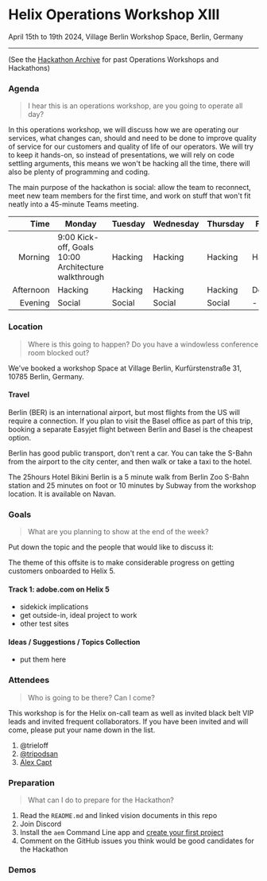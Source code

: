 # Helix Operations Workshop XIII

April 15th to 19th 2024, Village Berlin Workshop Space, Berlin, Germany

---

(See the [Hackathon Archive](./README.md) for past Operations Workshops and Hackathons)

### Agenda

> I hear this is an operations workshop, are you going to operate all day?

In this operations workshop, we will discuss how we are operating our services, what changes can, should and need to be done to
improve quality of service for our customers and quality of life of our operators. We will try to keep it hands-on, so instead
of presentations, we will rely on code settling arguments, this means we won't be hacking all the time, there will also be plenty 
of programming and coding.

The main purpose of the hackathon is social: allow the team to reconnect, meet new team members for the first time, and work on 
stuff that won't fit neatly into a 45-minute Teams meeting.

| Time      | Monday                              | Tuesday           | Wednesday         | Thursday          | Friday            |
| --------: | ----------------------------------- | ----------------- | ----------------- | ----------------- | ----------------- |
|   Morning | 9:00 Kick-off, Goals<br>10:00 Architecture walkthrough | Hacking | Hacking | Hacking | Hacking  |
| Afternoon | Hacking | Hacking | Hacking | Hacking | Demos |
|   Evening | Social                          | Social        | Social        | Social        | -       |

### Location

> Where is this going to happen? Do you have a windowless conference room blocked out?

We've booked a workshop Space at Village Berlin, Kurfürstenstraße 31, 10785 Berlin, Germany.

#### Travel

Berlin (BER) is an international airport, but most flights from the US will require a connection. If you plan to visit the Basel office as part of this trip, booking a separate Easyjet flight between Berlin and Basel is the cheapest option.

Berlin has good public transport, don't rent a car. You can take the S-Bahn from the airport to the city center, and then walk or take a taxi to the hotel.

The 25hours Hotel Bikini Berlin is a 5 minute walk from Berlin Zoo S-Bahn station and 25 minutes on foot or 10 minutes by Subway from the workshop location. It is available on Navan.

### Goals

> What are you planning to show at the end of the week?

Put down the topic and the people that would like to discuss it:

The theme of this offsite is to make considerable progress on getting customers onboarded to Helix 5.

#### Track 1: adobe.com on Helix 5
- sidekick implications
- get outside-in, ideal project to work
- other test sites

#### Ideas / Suggestions / Topics Collection
- put them here


### Attendees

> Who is going to be there? Can I come?

This workshop is for the Helix on-call team as well as invited black belt VIP leads and invited frequent collaborators.
If you have been invited and will come, please put your name down in the list.

1. @trieloff
1. [@tripodsan](https://github.com/tripodsan)
1. [Alex Capt](https://github.com/kptdobe)

### Preparation

> What can I do to prepare for the Hackathon?

1. Read the `README.md` and linked vision documents in this repo
2. Join Discord
3. Install the `aem` Command Line app and [create your first project](https://www.aem.live/tutorial)
4. Comment on the GitHub issues you think would be good candidates for the Hackathon

### Demos
